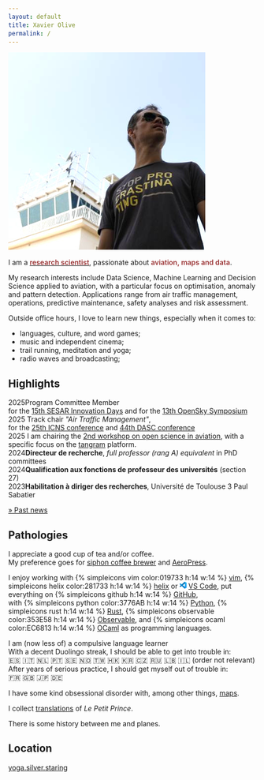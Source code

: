 ```yaml
---
layout: default
title: Xavier Olive
permalink: /
---
```


<p><img class="profile-picture" src="images/profile.jpg" /></p>

I am a <a href="/research"><span style="color: #9a3334; font-weight: 600">research scientist</span></a>, passionate about <span style="color: #9a3334; font-weight: 600">aviation, maps and data</span>.

My research interests include Data Science, Machine Learning and Decision Science applied to aviation, with a particular focus on optimisation, anomaly and pattern detection. Applications range from air traffic management, operations, predictive maintenance, safety analyses and risk assessment.

Outside office hours, I love to learn new things, especially when it comes to:

- languages, culture, and word games;
- music and independent cinema;
- trail running, meditation and yoga;
- radio waves and broadcasting;

## Highlights

<span class="float-left year">2025</span>Program Committee Member <br/>for the [15th SESAR Innovation Days](https://sesarju.eu/sesarinnovationdays) and for the [13th OpenSky Symposium](https://symposium.opensky-network.org/)<br/>
<span class="float-left year">2025</span> Track chair _"Air Traffic Management"_, <br/>for the [25th ICNS conference](https://i-cns.org/) and [44th DASC conference](https://2025.dasconline.org/)<br/>
<span class="float-left year">2025</span> I am chairing the [2nd workshop on
open science in aviation](https://mode-s.org/workshop), with a specific focus
on the [tangram](https://github.com/open-aviation/tangram) platform.<br/>
<span class="float-left year">2024</span><b>Directeur de recherche</b>, _full professor (rang A) equivalent_ in PhD committees<br/>
<span class="float-left year">2024</span><b>Qualification aux fonctions de professeur des universités</b> (section 27)<br/>
<span class="float-left year">2023</span><b>Habilitation à diriger des recherches</b>, Université de Toulouse 3 Paul Sabatier<br/>

[» Past news](news)

## Pathologies

<i class="fas fa-coffee fa-lg float-right" style="margin-top: 15px"></i>
I appreciate a good cup of tea and/or coffee.  
My preference goes for [siphon coffee brewer](https://coffeeaffection.com/best-siphon-vacuum-coffee-makers/) and [AeroPress](https://coffeeaffection.com/who-invented-the-aeropress/).

<i class="fas fa-code fa-lg float-right" style="margin-top: 5px"></i>
I enjoy working with <span class="icon">{% simpleicons vim color:019733 h:14 w:14 %}</span> [vim](https://www.vim.org/vim90.php), <span class="icon">{% simpleicons helix color:281733 h:14 w:14 %}</span> [helix](https://helix-editor.com/) or <span class="icon"><img height="14" width="14" src="/extra/vscode.svg" alt="vim simple-icon"></span> [VS Code](https://code.visualstudio.com/), put everything on <span class="icon">{% simpleicons github h:14 w:14 %}</span> [GitHub](github.com/xoolive/),  
with <span class="icon">{% simpleicons python color:3776AB h:14 w:14 %}</span> [Python](/python), <span class="icon">{% simpleicons rust h:14 w:14 %}</span> [Rust](https://www.rust-lang.org/), <span class="icon">{% simpleicons observable color:353E58 h:14 w:14 %}</span> [Observable](https://observablehq.com/@xoolive/), and <span class="icon">{% simpleicons ocaml color:EC6813 h:14 w:14 %}</span> [OCaml](https://ocaml.org/) as programming languages.

<i class="fas fa-globe fa-lg float-right" style="margin-top: 20px"></i>
I am (now less of) a compulsive language learner  
With a decent Duolingo streak, I should be able to get into trouble in:  
🇪🇸 🇮🇹 🇳🇱 🇵🇹 🇸🇪 🇳🇴 🇹🇼 🇭🇰 🇰🇷 🇨🇿 🇷🇺 🇱🇧 🇮🇱 (order not relevant)  
After years of serious practice, I should get myself out of trouble in:  
🇫🇷 🇬🇧 🇯🇵 🇩🇪

<i class="far fa-map fa-lg float-right" style="margin-top: 5px"></i>
I have some kind obsessional disorder with, among other things, [maps](/30DayMapChallenge).

<i class="fas fa-book fa-lg float-right" style="margin-top: 5px"></i>
I collect [translations](/le-petit-prince) of _Le Petit Prince_.

<i class="far fa-paper-plane fa-lg float-right" style="margin-top: 5px"></i>
There is some history between me and planes.

## Location

[yoga.silver.staring](http://w3w.co/yoga.silver.staring)
